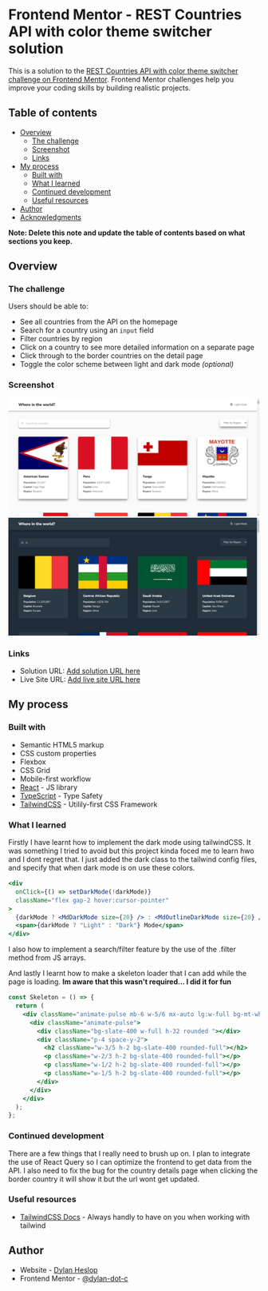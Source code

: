 # Frontend Mentor - REST Countries API with color theme switcher solution

This is a solution to the [REST Countries API with color theme switcher challenge on Frontend Mentor](https://www.frontendmentor.io/challenges/rest-countries-api-with-color-theme-switcher-5cacc469fec04111f7b848ca). Frontend Mentor challenges help you improve your coding skills by building realistic projects.

## Table of contents

- [Overview](#overview)
  - [The challenge](#the-challenge)
  - [Screenshot](#screenshot)
  - [Links](#links)
- [My process](#my-process)
  - [Built with](#built-with)
  - [What I learned](#what-i-learned)
  - [Continued development](#continued-development)
  - [Useful resources](#useful-resources)
- [Author](#author)
- [Acknowledgments](#acknowledgments)

**Note: Delete this note and update the table of contents based on what sections you keep.**

## Overview

### The challenge

Users should be able to:

- See all countries from the API on the homepage
- Search for a country using an `input` field
- Filter countries by region
- Click on a country to see more detailed information on a separate page
- Click through to the border countries on the detail page
- Toggle the color scheme between light and dark mode _(optional)_

### Screenshot

![](./screenshot.png)
![](./screenshot-dark.png)

### Links

- Solution URL: [Add solution URL here](https://react-ts-restcountries.netlify.app/)
- Live Site URL: [Add live site URL here](https://react-ts-restcountries.netlify.app/)

## My process

### Built with

- Semantic HTML5 markup
- CSS custom properties
- Flexbox
- CSS Grid
- Mobile-first workflow
- [React](https://reactjs.org/) - JS library
- [TypeScript](https://www.typescriptlang.org/) - Type Safety
- [TailwindCSS](http://tailwindcss.com/) - Utilily-first CSS Framework

### What I learned

Firstly I have learnt how to implement the dark mode using tailwindCSS. It was something I tried to avoid but this project kinda foced me to learn hwo and I dont regret that.
I just added the dark class to the tailwind config files, and specify that when dark mode is on use these colors.

```jsx
<div
  onClick={() => setDarkMode(!darkMode)}
  className="flex gap-2 hover:cursor-pointer"
>
  {darkMode ? <MdDarkMode size={20} /> : <MdOutlineDarkMode size={20} />}
  <span>{darkMode ? "Light" : "Dark"} Mode</span>
</div>
```

I also how to implement a search/filter feature by the use of the .filter method from JS arrays.

And lastly I learnt how to make a skeleton loader that I can add while the page is loading.
**Im aware that this wasn't required... I did it for fun**

```jsx
const Skeleton = () => {
  return (
    <div className="animate-pulse mb-6 w-5/6 mx-auto lg:w-full bg-mt-white rounded-lg shadow-lg shadow-lt-dark-gray overflow-hidden">
      <div className="animate-pulse">
        <div className="bg-slate-400 w-full h-32 rounded "></div>
        <div className="p-4 space-y-2">
          <h2 className="w-3/5 h-2 bg-slate-400 rounded-full"></h2>
          <p className="w-2/3 h-2 bg-slate-400 rounded-full"></p>
          <p className="w-1/2 h-2 bg-slate-400 rounded-full"></p>
          <p className="w-1/5 h-2 bg-slate-400 rounded-full"></p>
        </div>
      </div>
    </div>
  );
};
```

### Continued development

There are a few things that I really need to brush up on.
I plan to integrate the use of React Query so I can optimize the frontend to get data from the API.
I also need to fix the bug for the country details page when clicking the border country it will show it but the url wont get updated.

### Useful resources

- [TailwindCSS Docs](tailwindcss.com) - Always handly to have on you when working with tailwind

## Author

- Website - [Dylan Heslop](https://github.com/dylan-dot-c)
- Frontend Mentor - [@dylan-dot-c](https://www.frontendmentor.io/profile/sharkCoder)

```

```
